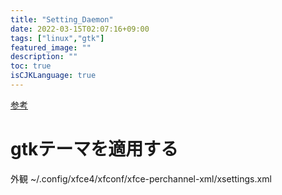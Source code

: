 ```yaml
---
title: "Setting_Daemon"
date: 2022-03-15T02:07:16+09:00
tags: ["linux","gtk"]
featured_image: ""
description: ""
toc: true
isCJKLanguage: true
---
```

[参考](https://blog.0xconfig.net/2018/11/change-i3wm-gtk-theme.html)


# gtkテーマを適用する
外観
~/.config/xfce4/xfconf/xfce-perchannel-xml/xsettings.xml
